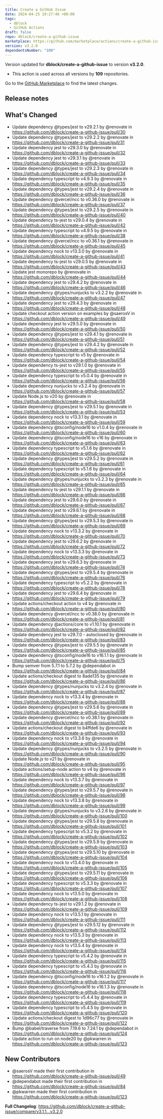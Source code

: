 ```yaml
---
title: Create a GitHub Issue
date: 2024-04-25 19:27:40 +00:00
tags:
  - dblock
  - GitHub Actions
draft: false
repo: dblock/create-a-github-issue
marketplace: https://github.com/marketplace/actions/create-a-github-issue
version: v3.2.0
dependentsNumber: "109"
---
```



Version updated for **dblock/create-a-github-issue** to version **v3.2.0**.
- This action is used across all versions by **109** repositories.

Go to the [GitHub Marketplace](https://github.com/marketplace/actions/create-a-github-issue) to find the latest changes.

## Release notes

## What's Changed
* Update dependency @types/jest to v29.2.1 by @renovate in https://github.com/dblock/create-a-github-issue/pull/30
* Update dependency @types/jest to v29.2.2 by @renovate in https://github.com/dblock/create-a-github-issue/pull/31
* Update dependency jest to v29.3.0 by @renovate in https://github.com/dblock/create-a-github-issue/pull/32
* Update dependency jest to v29.3.1 by @renovate in https://github.com/dblock/create-a-github-issue/pull/33
* Update dependency @types/jest to v29.2.3 by @renovate in https://github.com/dblock/create-a-github-issue/pull/34
* Update dependency typescript to v4.9.3 by @renovate in https://github.com/dblock/create-a-github-issue/pull/35
* Update dependency @types/jest to v29.2.4 by @renovate in https://github.com/dblock/create-a-github-issue/pull/36
* Update dependency @vercel/ncc to v0.36.0 by @renovate in https://github.com/dblock/create-a-github-issue/pull/37
* Update dependency @types/jest to v29.2.5 by @renovate in https://github.com/dblock/create-a-github-issue/pull/40
* Update dependency ts-jest to v29.0.4 by @renovate in https://github.com/dblock/create-a-github-issue/pull/42
* Update dependency typescript to v4.9.5 by @renovate in https://github.com/dblock/create-a-github-issue/pull/38
* Update dependency @vercel/ncc to v0.36.1 by @renovate in https://github.com/dblock/create-a-github-issue/pull/45
* Update dependency nock to v13.3.0 by @renovate in https://github.com/dblock/create-a-github-issue/pull/41
* Update dependency ts-jest to v29.0.5 by @renovate in https://github.com/dblock/create-a-github-issue/pull/43
* Update jest monorepo by @renovate in https://github.com/dblock/create-a-github-issue/pull/44
* Update dependency jest to v29.4.2 by @renovate in https://github.com/dblock/create-a-github-issue/pull/46
* Update dependency @types/nunjucks to v3.2.2 by @renovate in https://github.com/dblock/create-a-github-issue/pull/47
* Update dependency jest to v29.4.3 by @renovate in https://github.com/dblock/create-a-github-issue/pull/48
* Update checkout action version on examples by @saerosV in https://github.com/dblock/create-a-github-issue/pull/49
* Update dependency jest to v29.5.0 by @renovate in https://github.com/dblock/create-a-github-issue/pull/50
* Update dependency @types/jest to v29.4.1 by @renovate in https://github.com/dblock/create-a-github-issue/pull/51
* Update dependency @types/jest to v29.4.2 by @renovate in https://github.com/dblock/create-a-github-issue/pull/52
* Update dependency typescript to v5 by @renovate in https://github.com/dblock/create-a-github-issue/pull/54
* Update dependency ts-jest to v29.1.0 by @renovate in https://github.com/dblock/create-a-github-issue/pull/55
* Update dependency typescript to v5.0.4 by @renovate in https://github.com/dblock/create-a-github-issue/pull/56
* Update dependency nunjucks to v3.2.4 by @renovate in https://github.com/dblock/create-a-github-issue/pull/57
* Update Node.js to v20 by @renovate in https://github.com/dblock/create-a-github-issue/pull/58
* Update dependency @types/jest to v29.5.1 by @renovate in https://github.com/dblock/create-a-github-issue/pull/53
* Update dependency nock to v13.3.1 by @renovate in https://github.com/dblock/create-a-github-issue/pull/59
* Update dependency @tsconfig/node16 to v1.0.4 by @renovate in https://github.com/dblock/create-a-github-issue/pull/60
* Update dependency @tsconfig/node16 to v16 by @renovate in https://github.com/dblock/create-a-github-issue/pull/63
* Update dependency typescript to v5.1.6 by @renovate in https://github.com/dblock/create-a-github-issue/pull/62
* Update dependency @types/jest to v29.5.2 by @renovate in https://github.com/dblock/create-a-github-issue/pull/61
* Update dependency typescript to v5.1.6 by @renovate in https://github.com/dblock/create-a-github-issue/pull/64
* Update dependency @types/nunjucks to v3.2.3 by @renovate in https://github.com/dblock/create-a-github-issue/pull/65
* Update dependency ts-jest to v29.1.1 by @renovate in https://github.com/dblock/create-a-github-issue/pull/66
* Update dependency jest to v29.6.0 by @renovate in https://github.com/dblock/create-a-github-issue/pull/67
* Update dependency jest to v29.6.1 by @renovate in https://github.com/dblock/create-a-github-issue/pull/68
* Update dependency @types/jest to v29.5.3 by @renovate in https://github.com/dblock/create-a-github-issue/pull/69
* Update dependency nock to v13.3.2 by @renovate in https://github.com/dblock/create-a-github-issue/pull/70
* Update dependency jest to v29.6.2 by @renovate in https://github.com/dblock/create-a-github-issue/pull/72
* Update dependency nock to v13.3.3 by @renovate in https://github.com/dblock/create-a-github-issue/pull/73
* Update dependency jest to v29.6.3 by @renovate in https://github.com/dblock/create-a-github-issue/pull/74
* Update dependency @types/jest to v29.5.4 by @renovate in https://github.com/dblock/create-a-github-issue/pull/76
* Update dependency typescript to v5.2.2 by @renovate in https://github.com/dblock/create-a-github-issue/pull/78
* Update dependency jest to v29.6.4 by @renovate in https://github.com/dblock/create-a-github-issue/pull/79
* Update actions/checkout action to v4 by @renovate in https://github.com/dblock/create-a-github-issue/pull/80
* Update dependency @vercel/ncc to v0.38.0 by @renovate in https://github.com/dblock/create-a-github-issue/pull/81
* Update dependency @actions/core to v1.10.1 by @renovate in https://github.com/dblock/create-a-github-issue/pull/82
* Update dependency jest to v29.7.0 - autoclosed by @renovate in https://github.com/dblock/create-a-github-issue/pull/83
* Update dependency @types/jest to v29.5.5 by @renovate in https://github.com/dblock/create-a-github-issue/pull/85
* Update dependency @tsconfig/node16 to v16.1.1 by @renovate in https://github.com/dblock/create-a-github-issue/pull/75
* Bump semver from 5.7.1 to 5.7.2 by @dependabot in https://github.com/dblock/create-a-github-issue/pull/84
* Update actions/checkout digest to 8ade135 by @renovate in https://github.com/dblock/create-a-github-issue/pull/86
* Update dependency @types/nunjucks to v3.2.4 by @renovate in https://github.com/dblock/create-a-github-issue/pull/87
* Update dependency nock to v13.3.4 by @renovate in https://github.com/dblock/create-a-github-issue/pull/88
* Update dependency @types/jest to v29.5.6 by @renovate in https://github.com/dblock/create-a-github-issue/pull/89
* Update dependency @vercel/ncc to v0.38.1 by @renovate in https://github.com/dblock/create-a-github-issue/pull/92
* Update actions/checkout digest to b4ffde6 by @renovate in https://github.com/dblock/create-a-github-issue/pull/93
* Update dependency nock to v13.3.6 by @renovate in https://github.com/dblock/create-a-github-issue/pull/94
* Update dependency @types/nunjucks to v3.2.5 by @renovate in https://github.com/dblock/create-a-github-issue/pull/90
* Update Node.js to v21 by @renovate in https://github.com/dblock/create-a-github-issue/pull/95
* Update actions/setup-node action to v4 by @renovate in https://github.com/dblock/create-a-github-issue/pull/96
* Update dependency nock to v13.3.7 by @renovate in https://github.com/dblock/create-a-github-issue/pull/97
* Update dependency @types/jest to v29.5.7 by @renovate in https://github.com/dblock/create-a-github-issue/pull/98
* Update dependency nock to v13.3.8 by @renovate in https://github.com/dblock/create-a-github-issue/pull/99
* Update dependency @types/nunjucks to v3.2.6 by @renovate in https://github.com/dblock/create-a-github-issue/pull/100
* Update dependency @types/jest to v29.5.8 by @renovate in https://github.com/dblock/create-a-github-issue/pull/101
* Update dependency typescript to v5.3.2 by @renovate in https://github.com/dblock/create-a-github-issue/pull/102
* Update dependency @types/jest to v29.5.9 by @renovate in https://github.com/dblock/create-a-github-issue/pull/103
* Update dependency @types/jest to v29.5.10 by @renovate in https://github.com/dblock/create-a-github-issue/pull/104
* Update dependency nock to v13.4.0 by @renovate in https://github.com/dblock/create-a-github-issue/pull/105
* Update dependency @types/jest to v29.5.11 by @renovate in https://github.com/dblock/create-a-github-issue/pull/106
* Update dependency typescript to v5.3.3 by @renovate in https://github.com/dblock/create-a-github-issue/pull/107
* Update dependency nock to v13.5.0 by @renovate in https://github.com/dblock/create-a-github-issue/pull/108
* Update dependency ts-jest to v29.1.2 by @renovate in https://github.com/dblock/create-a-github-issue/pull/109
* Update dependency nock to v13.5.1 by @renovate in https://github.com/dblock/create-a-github-issue/pull/111
* Update dependency @types/jest to v29.5.12 by @renovate in https://github.com/dblock/create-a-github-issue/pull/112
* Update dependency nock to v13.5.3 by @renovate in https://github.com/dblock/create-a-github-issue/pull/113
* Update dependency nock to v13.5.4 by @renovate in https://github.com/dblock/create-a-github-issue/pull/114
* Update dependency typescript to v5.4.2 by @renovate in https://github.com/dblock/create-a-github-issue/pull/115
* Update dependency typescript to v5.4.3 by @renovate in https://github.com/dblock/create-a-github-issue/pull/116
* Update dependency @tsconfig/node16 to v16.1.2 by @renovate in https://github.com/dblock/create-a-github-issue/pull/117
* Update dependency @tsconfig/node16 to v16.1.3 by @renovate in https://github.com/dblock/create-a-github-issue/pull/118
* Update dependency typescript to v5.4.4 by @renovate in https://github.com/dblock/create-a-github-issue/pull/119
* Update dependency typescript to v5.4.5 by @renovate in https://github.com/dblock/create-a-github-issue/pull/120
* Update actions/checkout digest to 1d96c77 by @renovate in https://github.com/dblock/create-a-github-issue/pull/122
* Bump @babel/traverse from 7.19.6 to 7.24.1 by @dependabot in https://github.com/dblock/create-a-github-issue/pull/124
* Update action to run on node20 by @pkwarren in https://github.com/dblock/create-a-github-issue/pull/123

## New Contributors
* @saerosV made their first contribution in https://github.com/dblock/create-a-github-issue/pull/49
* @dependabot made their first contribution in https://github.com/dblock/create-a-github-issue/pull/84
* @pkwarren made their first contribution in https://github.com/dblock/create-a-github-issue/pull/123

**Full Changelog**: https://github.com/dblock/create-a-github-issue/compare/v3.1.1...v3.2.0
